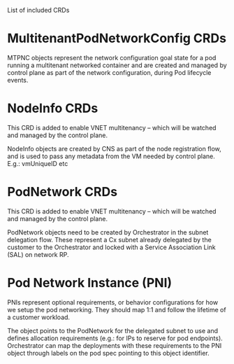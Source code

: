List of included CRDs

# MultitenantPodNetworkConfig CRDs

MTPNC objects represent the network configuration goal state for a pod running a multitenant networked container and are created and managed by control plane as part of the network configuration, during Pod lifecycle events.

# NodeInfo CRDs

This CRD is added to enable VNET multitenancy – which will be watched and managed by the control plane.

NodeInfo objects are created by CNS as part of the node registration flow, and is used to pass any metadata from the VM needed by control plane. E.g.: vmUniqueID etc

# PodNetwork CRDs

This CRD is added to enable VNET multitenancy – which will be watched and managed by the control plane.

PodNetwork objects need to be created by Orchestrator in the subnet delegation flow.
These represent a Cx subnet already delegated by the customer to the Orchestrator and locked with a Service Association Link (SAL) on network RP.

# Pod Network Instance (PNI)

PNIs represent optional requirements, or behavior configurations for how we setup the pod networking. They should map 1:1 and follow the lifetime of a customer workload.

The object points to the PodNetwork for the delegated subnet to use and defines allocation requirements (e.g.: for IPs to reserve for pod endpoints). Orchestrator can map the deployments with these requirements to the PNI object through labels on the pod spec pointing to this object identifier. 


